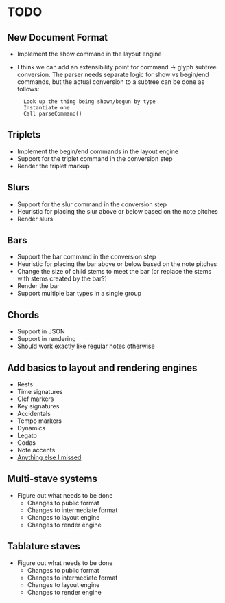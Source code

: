 
# TODO

## New Document Format

* Implement the show command in the layout engine
* I think we can add an extensibility point for command -> glyph subtree
  conversion. The parser needs separate logic for show vs begin/end commands,
  but the actual conversion to a subtree can be done as follows:

        Look up the thing being shown/begun by type
        Instantiate one
        Call parseCommand()

## Triplets

* Implement the begin/end commands in the layout engine
* Support for the triplet command in the conversion step
* Render the triplet markup 

## Slurs

* Support for the slur command in the conversion step
* Heuristic for placing the slur above or below based on the note pitches
* Render slurs

## Bars

* Support the bar command in the conversion step
* Heuristic for placing the bar above or below based on the note pitches
* Change the size of child stems to meet the bar (or replace the stems with
  stems created by the bar?)
* Render the bar
* Support multiple bar types in a single group

## Chords

* Support in JSON
* Support in rendering
* Should work exactly like regular notes otherwise

## Add basics to layout and rendering engines

* Rests
* Time signatures
* Clef markers
* Key signatures
* Accidentals
* Tempo markers
* Dynamics
* Legato
* Codas
* Note accents
* [Anything else I missed](http://en.wikipedia.org/wiki/List_of_musical_symbols)

## Multi-stave systems

* Figure out what needs to be done
    * Changes to public format
    * Changes to intermediate format
    * Changes to layout engine
    * Changes to render engine

## Tablature staves

* Figure out what needs to be done
    * Changes to public format
    * Changes to intermediate format
    * Changes to layout engine
    * Changes to render engine


